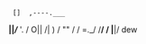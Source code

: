      []  ,----.___
   __||_/___      '.
  / O||    /|       )
 /   ""   / /   =._/
/________/ /
|________|/   dew

<!---
CodingNoobDev/CodingNoobDev is a ✨ special ✨ repository because its `README.md` (this file) appears on your GitHub profile.
You can click the Preview link to take a look at your changes.
--->
